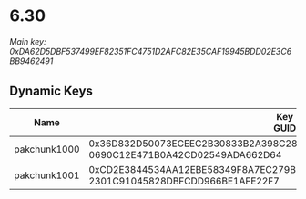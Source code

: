 # 6.30

###### *Main key: 0xDA62D5DBF537499EF82351FC4751D2AFC82E35CAF19945BDD02E3C6BB9462491*

## Dynamic Keys

| Name         | Key<br/>GUID                                                                                            |
|--------------|---------------------------------------------------------------------------------------------------------|
| pakchunk1000 | 0x36D832D50073ECEEC2B30833B2A398C2831A8631B78469A4EBF421E3FAECF9D3<br/>0690C12E471B0A42CD02549ADA662D64 |
| pakchunk1001 | 0xCD2E3844534AA12EBE58349F8A7EC279B38C8CB1FBEB7F8E186E708D3AC2A2C7<br/>2301C91045828DBFCDD966BE1AFE22F7 |
